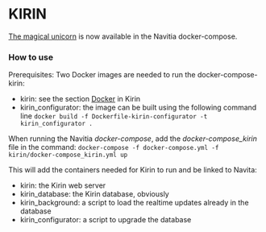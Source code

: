 # KIRIN

[The magical unicorn](https://github.com/CanalTP/kirin) is now available in the Navitia docker-compose.

### How to use

Prerequisites:
Two Docker images are needed to run the docker-compose-kirin:
- kirin: see the section [Docker](https://github.com/CanalTP/kirin#docker) in Kirin
- kirin_configurator: the image can be built using the following command line
	`docker build -f Dockerfile-kirin-configurator -t kirin_configurator .`

When running the Navitia *docker-compose*, add the *docker-compose_kirin* file in the command:
	`docker-compose -f docker-compose.yml -f kirin/docker-compose_kirin.yml up`

This will add the containers needed for Kirin to run and be linked to Navita:
- kirin: the Kirin web server
- kirin_database: the Kirin database, obviously
- kirin_background: a script to load the realtime updates already in the database
- kirin_configurator: a script to upgrade the database
